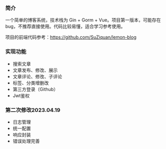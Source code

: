 ### 简介

一个简单的博客系统，技术栈为 Gin + Gorm + Vue。项目第一版本，可能存在bug，不推荐直接使用。代码比较易懂，适合学习参考使用。

项目的前端代码参考：https://github.com/SuZiquan/lemon-blog

### 实现功能

* 搜索文章
* 文章发布、修改、展示
* 文章评论、修改、子评论
* 标签、分类增删改
* 第三方登录（Github）
* Jwt鉴权
### 第二次修改2023.04.19
* 日志管理
* 统一配置
* 响应封装
* 错误处理完善






